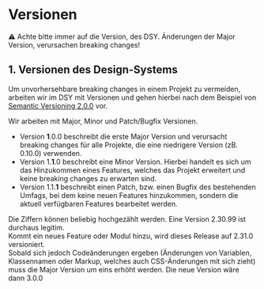 # Versionen

⚠ Achte bitte immer auf die Version, des DSY. Änderungen der Major Version, verursachen breaking changes!

## 1. Versionen des Design-Systems

Um unvorhersehbare breaking changes in einem Projekt zu vermeiden, arbeiten wir im DSY mit Versionen und gehen hierbei nach dem Beispiel von [Semantic Versioning 2.0.0](https://semver.org/) vor.  

Wir arbeiten mit Major, Minor und Patch/Bugfix Versionen.

- Version __1__.0.0 beschreibt die erste Major Version und verursacht breaking changes für alle Projekte, die eine niedrigere Version (zB. 0.10.0) verwenden.
- Version 1.__1__.0 beschreibt eine Minor Version. Hierbei handelt es sich um das Hinzukommen eines Features, welches das Projekt erweitert und keine breaking changes zu erwarten sind.
- Version 1.1.__1__ beschreibt einen Patch, bzw. einen Bugfix des bestehenden Umfags, bei dem keine neuen Features hinzukommen, sondern die aktuell verfügbaren Features bearbeitet werden.

Die Ziffern können beliebig hochgezählt werden. Eine Version 2.30.99 ist durchaus legitim.  
Kommt ein neues Feature oder Modul hinzu, wird dieses Release auf 2.31.0 versioniert.  
Sobald sich jedoch Codeänderungen ergeben (Änderungen von Variablen, Klassennamen oder Markup, welches auch CSS-Änderungen mit sich zieht) muss die Major Version um eins erhöht werden. Die neue Version wäre dann 3.0.0

